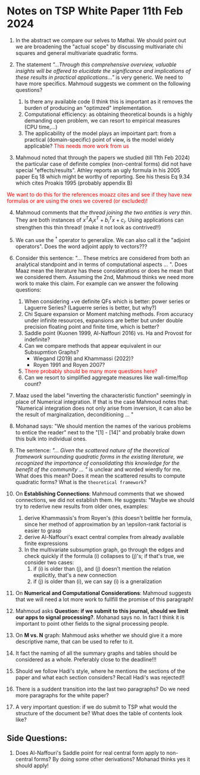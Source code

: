 # Notes on TSP White Paper 11th Feb 2024

1. In the abstract we compare our selves to Mathai. We should point out we are broadening the "actual scope" by discussing multivariate chi squares and general multivariate quadratic forms.

2. The statement *"...Through this comprehensive overview, valuable insights will be
offered to elucidate the significance and implications of these
results in practical applications..."* is very generic. We need to have more specifics. Mahmoud suggests we comment on the following questions?
    1. Is there any available code (I think this is important as it removes the burden of producing an "optimzed" implementation.
    2. Computational efficiency: as obtaining theoretical bounds is a highly demanding open problem, we can resort to empirical measures (CPU time,...)
    3. The applicability of the model plays an impoirtant part: from a practical (domain-specific) point of view, is the model widely applicable?
<span style="color:red"> This needs more work from us </span>

3. Mahmoud noted that through the papers we studied (till 11th Feb 2024) the particular case of definite complex (non-central forms) did not have special "effects/results". Athley reports an ugly formula in his 2005 paper Eq 18 which might be worthy of reporting. See his thesis Eq 9.34 which cites Proakis 1995 (probably appendix B)

<span style="color:red"> We want to do this for the references moazz cites and see if they have new formulas or are using the ones we covered (or excluded)! </span>

4. Mahmoud comments that *the thread joining the two entities is very thin*. They are both instances of $x^TA_ix^T + b_i^Tx + c_i$. Using applications can strengthen this thin thread! (make it not look as contrived!!)

5. We can use the $^\dagger$ operator to generalize. We can also call it the "adjoint operators". Does the word adjoint apply to vectors??? 

6. Consider this sentence: "... These metrics are considered from both an analytical standpoint and in terms of computational aspects ... ". Does Maaz mean the literature has these considerations or does he mean that we considered them. Assuming the 2nd, Mahmoud thinks we need more work to make this claim. For example can we answer the following questions:
    1. When considering +ve definite QFs which is better: power series or Laguerre Series? (Laguerre series is better, but why?)
    2. Chi Square expansion or Moment matching methods. From accuracy under infinite resources,  expansions are better but under double precision floating point and finite time, which is better?
    3. Saddle point (Kuonen 1999, Al-Naffouri 2016) vs. Ha and Provost for indefinite?
    4. Can we compare methods that appear equivalent in our Subsupmtion Graphs?
        - Wiegand (2019) and Khammassi (2022)?
        - Royen 1991 and Royen 2007?
    5. <span style="color:red">There probably should be many more questions here?</span>
    6. Can we resort to simplified aggregate measures like wall-time/flop count?

7. Maaz used the label "inverting the characteristic function" seemingly in place of Numerical integration. If that is the case Mahmoud notes that: "Numerical integration does not only arise from inversion, it can also be the result of marginalization, deconditioning ... "

8. Mohanad says: "We should mention the names of the various problems to entice the reader" next to the "[1] - [14]" and probably brake down this bulk into individual ones.

9. The sentence: *"... Given the scattered nature of the theoretical framework surrounding quadratic forms in the existing literature, we recognized the importance of consolidating this knowledge for the benefit of the community ... "* is unclear and worded wierdly for me. What does this mean? Does it mean the scattered results to compute quadratic forms? What is the `theoretical framework`?

10. On **Establishing Connections**: Mahmoud comments that we showed connections, we did not establish them. He suggests: 
    "Maybe we should try to rederive new results from older ones, examples: 
    1. derive Khammassis's from Royen's (this doesn't belittle her formula, since her method of approximation by an \epsilon-rank factorial is easier to grasp
    2. derive Al-Naffouri's exact central complex from already available finite expressions
    3. In the multivariate subsumption graph, go through the edges and check quickly if the formula (i) collapses to (j)'s; if that's true, we consider two cases:
        1. if (i) is older than (j), and (j) doesn't mention the relation explicitly, that's a new connection
        2. if (j) is older than (i), we can say (i) is a gneralization
11. On **Numerical and Computational Considerations**: Mahmoud suggests that we will need a lot more work to fullfill the promise of this paragraph!

12. Mahmoud asks **Question: if we submit to this journal, should we limit our apps to signal processing?**. Mohanad says no. In fact I think it is important to point other fields to the signal processing people.

13. On **M vs. N** graph: Mahmoud asks whether we should give it a more descriptive name, that can be used to refer to it.

14. It fact the naming of all the summary graphs and tables should be considered as a whole. Preferably close to the deadline!!!

15. Should we follow Hadi's style, where he mentions the sections of the paper and what each section considers? Recall Hadi's was rejected!!

16. There is a suddent transition into the last two paragraphs? Do we need more paragraphs for the white paper?

17. A very important question: if we do submit to TSP what would the structure of the document be? What does the table of contents look like?

## Side Questions:
1. Does Al-Naffouri's Saddle point for real central form apply to non-central forms? By doing some other derivations? Mohanad thinks yes it should apply!